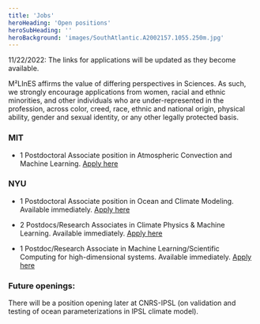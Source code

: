 ```yaml
---
title: 'Jobs'
heroHeading: 'Open positions'
heroSubHeading: ''
heroBackground: 'images/SouthAtlantic.A2002157.1055.250m.jpg'
---
```


11/22/2022: The links for applications will be updated as they become available. 

M²LInES affirms the value of differing perspectives in Sciences. As such, we strongly encourage applications from women, racial and ethnic minorities, and other individuals who are under-represented in the profession, across color, creed, race, ethnic and national origin, physical ability, gender and sexual identity, or any other legally protected basis. 

### MIT
* 1 Postdoctoral Associate position in Atmospheric Convection and Machine Learning. [Apply here](https://careers.peopleclick.com/careerscp/client_mit/external/jobDetails/jobDetail.html?jobPostId=26119&localeCode=en-us)

### NYU

* 1 Postdoctoral Associate position in Ocean and Climate Modeling. Available immediately. [Apply here](http://apply.interfolio.com/117150)

* 2 Postdocs/Research Associates in Climate Physics & Machine Learning. Available immediately. [Apply here](http://apply.interfolio.com/105690)

* 1 Postdoc/Research Associate in Machine Learning/Scientific Computing for high-dimensional systems. Available immediately. [Apply here](https://apply.interfolio.com/104868)


### Future openings:

There will be a position opening later at CNRS-IPSL (on validation and testing of ocean parameterizations in IPSL climate model).

